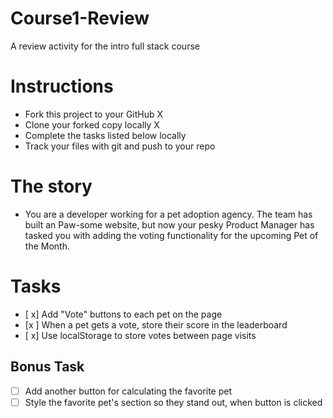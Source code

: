 # Course1-Review
A review activity for the intro full stack course

# Instructions
- Fork this project to your GitHub X
- Clone your forked copy locally X
- Complete the tasks listed below locally
- Track your files with git and push to your repo

# The story
- You are a developer working for a pet adoption agency. The team has built an Paw-some website, but now your pesky Product Manager has tasked you with adding the voting functionality for the upcoming Pet of the Month.

# Tasks
- [ x] Add "Vote" buttons to each pet on the page
- [x ] When a pet gets a vote, store their score in the leaderboard
- [ x] Use localStorage to store votes between page visits

## Bonus Task
- [ ] Add another button for calculating the favorite pet
- [ ] Style the favorite pet's section so they stand out, when button is clicked
